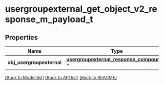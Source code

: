 # usergroupexternal_get_object_v2_response_m_payload_t

## Properties
Name | Type | Description | Notes
------------ | ------------- | ------------- | -------------
**obj_usergroupexternal** | [**usergroupexternal_response_compound_t**](usergroupexternal_response_compound.md) \* |  | 

[[Back to Model list]](../README.md#documentation-for-models) [[Back to API list]](../README.md#documentation-for-api-endpoints) [[Back to README]](../README.md)


